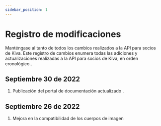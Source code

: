 ```yaml
---
sidebar_position: 1
---
```


# Registro de modificaciones
Manténgase al tanto de todos los cambios realizados a la API para socios de Kiva.
Este registro de cambios enumera todas las adiciones y actualizaciones realizadas a la API para socios de Kiva, en orden cronológico..

## Septiembre 30 de 2022
1. Publicación del portal de documentación actualizado
. 
## Septiembre 26 de 2022
1. Mejora en la compatibilidad de los cuerpos de imagen
